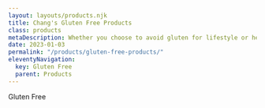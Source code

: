 ```yaml
---
layout: layouts/products.njk
title: Chang's Gluten Free Products
class: products
metaDescription: Whether you choose to avoid gluten for lifestyle or health reasons, going gluten-free doesn’t mean missing out. Chang’s has a great range of gluten free and wheat free (tamari) products options just for you!
date: 2023-01-03
permalink: "/products/gluten-free-products/"
eleventyNavigation:
  key: Gluten Free
  parent: Products
---
```

Gluten Free


